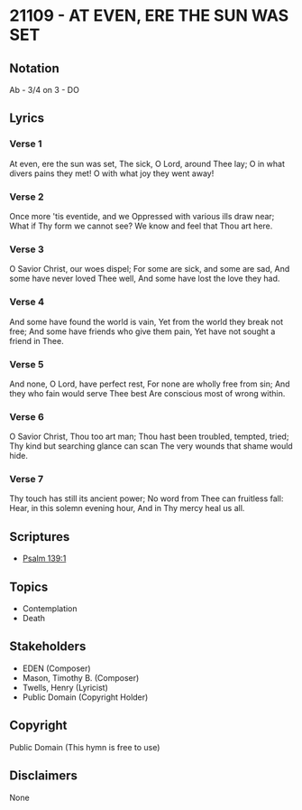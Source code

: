 # 21109 - AT EVEN, ERE THE SUN WAS SET

## Notation

Ab - 3/4 on 3 - DO

## Lyrics

### Verse 1

At even, ere the sun was set, The sick, O Lord, around Thee lay; O in what divers pains they met! O with what joy they went away!

### Verse 2

Once more 'tis eventide, and we Oppressed with various ills draw near; What if Thy form we cannot see? We know and feel that Thou art here.

### Verse 3

O Savior Christ, our woes dispel; For some are sick, and some are sad, And some have never loved Thee well, And some have lost the love they had.

### Verse 4

And some have found the world is vain, Yet from the world they break not free; And some have friends who give them pain, Yet have not sought a friend in Thee.

### Verse 5

And none, O Lord, have perfect rest, For none are wholly free from sin; And they who fain would serve Thee best Are conscious most of wrong within.

### Verse 6

O Savior Christ, Thou too art man; Thou hast been troubled, tempted, tried; Thy kind but searching glance can scan The very wounds that shame would hide.

### Verse 7

Thy touch has still its ancient power; No word from Thee can fruitless fall: Hear, in this solemn evening hour, And in Thy mercy heal us all.


## Scriptures

- [Psalm 139:1](https://www.biblegateway.com/passage/?search=Psalm%20139%3A1)

## Topics

- Contemplation
- Death

## Stakeholders

- EDEN (Composer)
- Mason, Timothy B. (Composer)
- Twells, Henry (Lyricist)
- Public Domain (Copyright Holder)

## Copyright

Public Domain
(This hymn is free to use)

## Disclaimers

None

